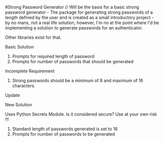 #Strong Password Generator
//
Will be the basis for a basic strong password generator - The package for generating strong passwords of a length defined by the user and is created as a small introductory project - by no mans, not a real life solution, however, I'm no at the point where I'd be implementing a solution to generate passwords for an authenticator. 

Other libraries exist for that.

Basic Solution

1. Prompts for required length of password
2. Prompts for number of passwords that should be generated

Incomplete Requirement

1. Strong passwords should be a minimum of 8 and maximum of 16 characters.

Update

New Solution

Uses Python Secrets Module. Is it considered secure? Use at your own risk !!!

1. Standard length of passwords generated is set to 16
2. Prompts for number of passwords to be generated

